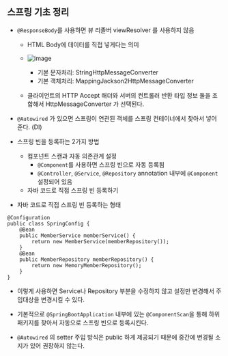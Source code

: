 ## 스프링 기초 정리
- `@ResponseBody`를 사용하면 뷰 리졸버 viewResolver 를 사용하지 않음
  - HTML Body에 데이터를 직접 넣게다는 의미 
  - ![image](https://user-images.githubusercontent.com/7076334/209816047-b6a00dd6-a7d8-42cf-8262-71d844ce7d3f.png)
    - 기본 문자처리: StringHttpMessageConverter
    - 기본 객체처리: MappingJackson2HttpMessageConverter

  - 클라이언트의 HTTP Accept 해더와 서버의 컨트롤러 반환 타입 정보 둘을 조합해서 HttpMessageConverter 가 선택된다.

- `@Autowired` 가 있으면 스프링이 연관된 객체를 스프링 컨테이너에서 찾아서 넣어준다. (DI)

- 스프링 빈을 등록하는 2가지 방법
  - 컴포넌트 스캔과 자동 의존관계 설정
    - `@Component`를 사용하면 스프링 빈으로 자동 등록됨
    - `@Controller`, `@Service`, `@Repository` annotation 내부에 `@Component` 설정되어 있음 
  - 자바 코드로 직접 스프링 빈 등록하기

- 자바 코드로 직접 스프링 빈 등록하는 형태
```
@Configuration
public class SpringConfig {
    @Bean
    public MemberService memberService() {
        return new MemberService(memberRepository());
    }
    @Bean
    public MemberRepository memberRepository() {
        return new MemoryMemberRepository();
    }
}
```
  - 이렇게 사용하면 Service나 Repository 부분을 수정하지 않고 설정만 변경해서 주입대상을 변경시킬 수 있다.


- 기본적으로 `@SpringBootApplication` 내부에 있는 `@ComponentScan`을 통해 하위 패키지를 찾아서 자동으로 스프링 빈으로 등록시킨다.

- `@Autowired` 의 setter 주입 방식은 public 하게 제공되기 때문에 중간에 변경될 소지가 있어 권장하지 않는다.

